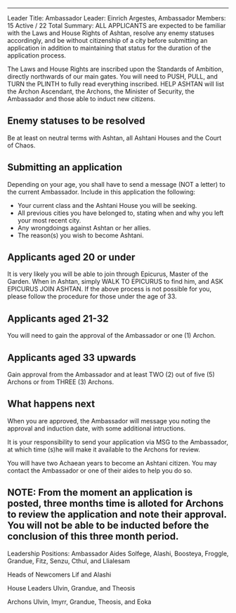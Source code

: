 -------------------------------------------------------------------------------
Leader Title:   Ambassador
Leader:         Einrich Argestes, Ambassador
Members:        15 Active / 22 Total
Summary:
ALL APPLICANTS are expected to be familiar with the Laws and House
Rights of Ashtan, resolve any enemy statuses accordingly, and be without
citizenship of a city before submitting an application in addition to
maintaining that status for the duration of the application process.

The Laws and House Rights are inscribed upon the Standards of Ambition,
directly northwards of our main gates. You will need to PUSH, PULL, and
TURN the PLINTH to fully read everything inscribed.
HELP ASHTAN will list the Archon Ascendant, the Archons, the Minister of
Security, the Ambassador and those able to induct new citizens.

Enemy statuses to be resolved
--------------------------------
Be at least on neutral terms with Ashtan, all Ashtani Houses and the
Court of Chaos.

Submitting an application
--------------------------------
Depending on your age, you shall have to send a message (NOT a letter)
to the current Ambassador. Include in this application the following:
- Your current class and the Ashtani House you will be seeking.
- All previous cities you have belonged to, stating when and why you
left your most recent city.
- Any wrongdoings against Ashtan or her allies.
- The reason(s) you wish to become Ashtani.

Applicants aged 20 or under
--------------------------------
It is very likely you will be able to join through Epicurus, Master of
the Garden. When in Ashtan, simply WALK TO EPICURUS to find him, and ASK
EPICURUS JOIN ASHTAN. If the above process is not possible for you,
please follow the procedure for those under the age of 33.

Applicants aged 21-32
--------------------------------
You will need to gain the approval of the Ambassador or one (1) Archon.

Applicants aged 33 upwards
--------------------------------
Gain approval from the Ambassador and at least TWO (2) out of five (5)
Archons or from THREE (3) Archons.

What happens next
--------------------------------
When you are approved, the Ambassador will message you noting the
approval and induction date, with some additional intructions.

It is your responsibility to send your application via MSG to the
Ambassador, at which time (s)he will make it available to the Archons
for review.

You will have two Achaean years to become an Ashtani citizen. You may
contact the Ambassador or one of their aides to help you do so.

NOTE: From the moment an application is posted, three months time is
alloted for Archons to review the application and note their approval.
You will not be able to be inducted before the conclusion of this three
month period.
-------------------------------------------------------------------------------
Leadership Positions:
Ambassador Aides
   Solfege, Alashi, Boosteya, Froggle, Grandue, Fitz, Senzu, Cthul,
   and Llialesam

Heads of Newcomers
   Lif and Alashi

House Leaders
   Ulvin, Grandue, and Theosis

Archons
   Ulvin, Imyrr, Grandue, Theosis, and Eoka



